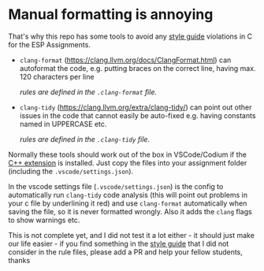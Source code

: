 # Manual formatting is annoying

That's why this repo has some tools to avoid any [style guide](https://tc.tugraz.at/main/mod/page/view.php?id=55770) violations in C for the ESP Assignments.

- `clang-format` (https://clang.llvm.org/docs/ClangFormat.html)
  can autoformat the code, e.g. putting braces on the correct line, having max. 120 characters per line

  _rules are defined in the `.clang-format` file._

- `clang-tidy` (https://clang.llvm.org/extra/clang-tidy/)
  can point out other issues in the code that cannot easily be auto-fixed e.g. having constants named in UPPERCASE etc.

  _rules are defined in the `.clang-tidy` file._

Normally these tools should work out of the box in VSCode/Codium if the [C++ extension](https://code.visualstudio.com/docs/languages/cpp) is installed. Just copy the files into your assignment folder (including the `.vscode/settings.json`).

In the vscode settings file (`.vscode/settings.json`) is the config to automatically run `clang-tidy` code analysis (this will point out problems in your c file by underlining it red) and use `clang-format` automatically when saving the file, so it is never formatted wrongly. Also it adds the `clang` flags to show warnings etc.

This is not complete yet, and I did not test it a lot either - it should just make our life easier - if you find something in the [style guide](https://tc.tugraz.at/main/mod/page/view.php?id=55770) that I did not consider in the rule files, please add a PR and help your fellow students, thanks
